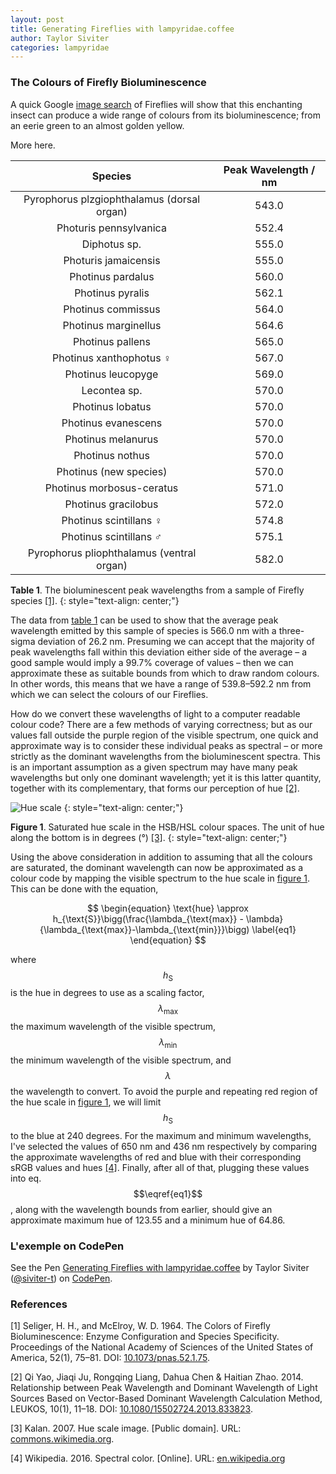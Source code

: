```yaml
---
layout: post
title: Generating Fireflies with lampyridae.coffee
author: Taylor Siviter
categories: lampyridae
---
```

<script type="text/x-mathjax-config">MathJax.Hub.Config({TeX:{equationNumbers:{autoNumber:"AMS"}}});</script>
<script type="text/javascript" async src="https://cdn.mathjax.org/mathjax/latest/MathJax.js?config=TeX-MML-AM_CHTML"></script>


### The Colours of Firefly Bioluminescence

A quick Google [image search](https://www.google.co.uk/search?q=firefly+insect&tbm=isch) of Fireflies will show that this enchanting insect can produce a wide range of colours from its bioluminescence; from an eerie green to an almost golden yellow.

More here.

| <span id="table-1">Species</span>           | Peak Wavelength / nm |
|:-------------------------------------------:|:--------------------:|
| Pyrophorus plzgiophthalamus (dorsal organ)  | 543.0                |
| Photuris pennsylvanica                      | 552.4                |
| Diphotus sp.                                | 555.0                |
| Photuris jamaicensis                        | 555.0                |
| Photinus pardalus                           | 560.0                |
| Photinus pyralis                            | 562.1                |
| Photinus commissus                          | 564.0                |
| Photinus marginellus                        | 564.6                |
| Photinus pallens                            | 565.0                |
| Photinus xanthophotus ♀                     | 567.0                |
| Photinus leucopyge                          | 569.0                |
| Lecontea sp.                                | 570.0                |
| Photinus lobatus                            | 570.0                |
| Photinus evanescens                         | 570.0                |
| Photinus melanurus                          | 570.0                |
| Photinus nothus                             | 570.0                |
| Photinus (new species)                      | 570.0                |
| Photinus morbosus-ceratus                   | 571.0                |
| Photinus gracilobus                         | 572.0                |
| Photinus scintillans ♀                      | 574.8                |
| Photinus scintillans ♂                      | 575.1                |
| Pyrophorus pliophthalamus (ventral organ)   | 582.0                |

**Table 1**. The bioluminescent peak wavelengths from a sample of Firefly species&nbsp;[[1]](#ref-1).
{: style="text-align: center;"}

The data from [table&nbsp;1](#table-1) can be used to show that the average peak wavelength emitted by this sample of species is 566.0&nbsp;nm with a three-sigma deviation of 26.2&nbsp;nm.
Presuming we can accept that the majority of peak wavelengths fall within this deviation either side of the average &ndash; a good sample would imply a 99.7% coverage of values &ndash; then we can approximate these as suitable bounds from which to draw random colours. In other words, this means that we have a range of 539.8&ndash;592.2&nbsp;nm from which we can select the colours of our Fireflies.

How do we convert these wavelengths of light to a computer readable colour code? There are a few methods of varying correctness; but as our values fall outside the purple region of the visible spectrum, one quick and approximate way is to consider these individual peaks as spectral &ndash; or more strictly as the dominant wavelengths from the bioluminescent spectra. This is an important assumption as a given spectrum may have many peak wavelengths but only one dominant wavelength; yet it is this latter quantity, together with its complementary, that forms our perception of hue&nbsp;[[2]](#ref-2).

<span id="fig-1"></span>![Hue scale](https://upload.wikimedia.org/wikipedia/commons/a/ad/HueScale.svg)
{: style="text-align: center;"}

**Figure 1**. Saturated hue scale in the HSB/HSL colour spaces. The unit of hue along the bottom is in degrees&nbsp;(°)&nbsp;[[3]](#ref-3).
{: style="text-align: center;"}

Using the above consideration in addition to assuming that all the colours are saturated, the dominant wavelength can now be approximated as a colour code by mapping the visible spectrum to the hue scale in [figure&nbsp;1](#fig-1). This can be done with the equation,

$$
\begin{equation}
  \text{hue} \approx h_{\text{S}}\bigg(\frac{\lambda_{\text{max}} - \lambda}{\lambda_{\text{max}}-\lambda_{\text{min}}}\bigg)
  \label{eq1}
\end{equation}
$$

where $$h_{\text{S}}$$ is the hue in degrees to use as a scaling factor, $$\lambda_{\text{max}}$$ the maximum wavelength of the visible spectrum, $$\lambda_{\text{min}}$$ the minimum wavelength of the visible spectrum, and $$\lambda$$ the wavelength to convert. To avoid the purple and repeating red region of the hue scale in [figure&nbsp;1](#fig-1), we will limit $$h_{\text{S}}$$ to the blue at 240 degrees. For the maximum and minimum wavelengths, I've selected the values of 650&nbsp;nm and 436&nbsp;nm respectively by comparing the approximate wavelengths of red and blue with their corresponding sRGB values and hues&nbsp;[[4]](#ref-4). Finally, after all of that, plugging these values into eq.$$\eqref{eq1}$$, along with the wavelength bounds from earlier, should give an approximate maximum hue of 123.55 and a minimum hue of 64.86.

### L'exemple on CodePen

<p data-height="348" data-theme-id="0" data-slug-hash="mAVjzB" data-default-tab="result" data-user="siviter-t" data-embed-version="2" data-preview="true" class="codepen">See the Pen <a href="https://codepen.io/siviter-t/pen/mAVjzB/">Generating Fireflies with lampyridae.coffee</a> by Taylor Siviter (<a href="http://codepen.io/siviter-t">@siviter-t</a>) on <a href="http://codepen.io">CodePen</a>.</p>
<script async src="//assets.codepen.io/assets/embed/ei.js"></script>

### References

<span id="ref-1">[1]</span> Seliger, H. H., and McElroy, W. D. 1964. The Colors of Firefly Bioluminescence: Enzyme Configuration and Species Specificity. Proceedings of the National Academy of Sciences of the United States of America, 52(1), 75–81. DOI: [10.1073/pnas.52.1.75](http://dx.doi.org/10.1073/pnas.52.1.75).

<span id="ref-2">[2]</span> Qi Yao, Jiaqi Ju, Rongqing Liang, Dahua Chen & Haitian Zhao. 2014.
Relationship between Peak Wavelength and Dominant Wavelength of Light Sources Based
on Vector-Based Dominant Wavelength Calculation Method, LEUKOS, 10(1), 11–18. DOI:
[10.1080/15502724.2013.833823](http://dx.doi.org/10.1080/15502724.2013.833823).

<span id="ref-3">[3]</span> Kalan. 2007. Hue scale image. [Public domain]. URL: [commons.wikimedia.org](https://commons.wikimedia.org/wiki/File%3AHueScale.svg).

<span id="ref-4">[4]</span> Wikipedia. 2016. Spectral color. [Online]. URL: [en.wikipedia.org](https://en.wikipedia.org/wiki/Spectral_color)

